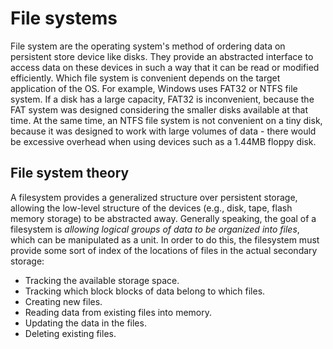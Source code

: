# File systems

File system are the operating system's method of ordering data on persistent store device like disks. They provide an abstracted interface to access data on these devices in such a way that it can be read or modified efficiently. Which file system is convenient depends on the target application of the OS.
For example, Windows uses FAT32 or NTFS file system. If a disk has a large capacity, FAT32 is inconvenient, because the FAT system was designed considering the smaller disks available at that time. At the same time, an NTFS file system is not convenient on a tiny disk, because it was designed to work with large volumes of data - there would be excessive overhead when using devices such as a 1.44MB floppy disk.

## File system theory

A filesystem provides a generalized structure over persistent storage, allowing the low-level structure of the devices (e.g., disk, tape, flash memory storage) to be abstracted away. Generally speaking, the goal of a filesystem is *allowing logical groups of data to be organized into files*, which can be manipulated as a unit. In order to do this, the filesystem must provide some sort of index of the locations of files in the actual secondary storage:

* Tracking the available storage space.
* Tracking which block blocks of data belong to which files.
* Creating new files.
* Reading data from existing files into memory.
* Updating the data in the files.
* Deleting existing files.

